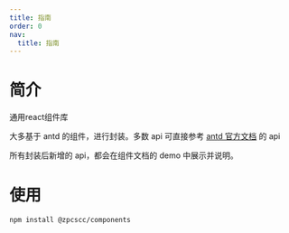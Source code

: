 ```yaml
---
title: 指南
order: 0
nav:
  title: 指南
---
```


# 简介

通用react组件库

大多基于 antd 的组件，进行封装。多数 api 可直接参考 <a href="https://ant.design/index-cn" target="_blank">antd 官方文档</a> 的 api


所有封装后新增的 api，都会在组件文档的 demo 中展示并说明。

# 使用

```bash
npm install @zpcscc/components
```
